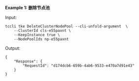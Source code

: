**Example 1: 删除节点池**



Input: 

```
tccli tke DeleteClusterNodePool --cli-unfold-argument  \
    --ClusterId cls-e55paxnt \
    --KeepInstance true \
    --NodePoolIds np-e55paxnt
```

Output: 
```
{
    "Response": {
        "RequestId": "d174dcb6-659b-4ab6-9533-e470a7d91e43"
    }
}
```

